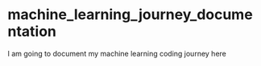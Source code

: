 # machine_learning_journey_documentation
I am going to document my machine learning coding journey here

